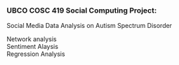 ### UBCO COSC 419 Social Computing Project:
Social Media Data Analysis on Autism Spectrum Disorder

Network analysis <br>
Sentiment Alaysis <br>
Regression Analysis
